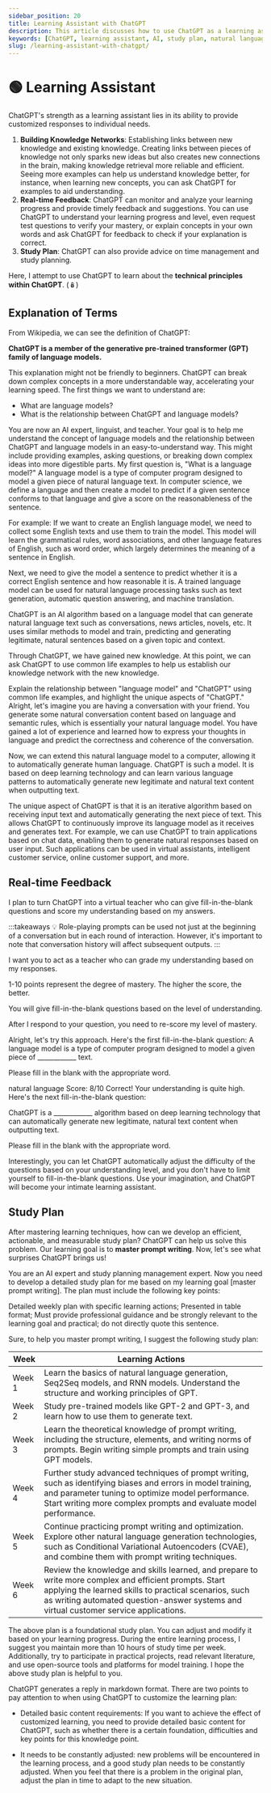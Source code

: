 ```yaml
---
sidebar_position: 20
title: Learning Assistant with ChatGPT
description: This article discusses how to use ChatGPT as a learning assistant, explaining its applications in building knowledge networks, providing real-time feedback, and creating study plans.
keywords: [ChatGPT, learning assistant, AI, study plan, natural language processing, language models]
slug: /learning-assistant-with-chatgpt/
---
```

# 🟢 Learning Assistant

ChatGPT's strength as a learning assistant lies in its ability to provide customized responses to individual needs.

1. **Building Knowledge Networks**: Establishing links between new knowledge and existing knowledge. Creating links between pieces of knowledge not only sparks new ideas but also creates new connections in the brain, making knowledge retrieval more reliable and efficient. Seeing more examples can help us understand knowledge better, for instance, when learning new concepts, you can ask ChatGPT for examples to aid understanding.
2. **Real-time Feedback**: ChatGPT can monitor and analyze your learning progress and provide timely feedback and suggestions. You can use ChatGPT to understand your learning progress and level, even request test questions to verify your mastery, or explain concepts in your own words and ask ChatGPT for feedback to check if your explanation is correct.
3. **Study Plan**: ChatGPT can also provide advice on time management and study planning.

Here, I attempt to use ChatGPT to learn about the **technical principles within ChatGPT**. (🪆)

## Explanation of Terms

From Wikipedia, we can see the definition of ChatGPT:

**ChatGPT is a member of the generative pre-trained transformer (GPT) family of language models.**

This explanation might not be friendly to beginners. ChatGPT can break down complex concepts in a more understandable way, accelerating your learning speed. The first things we want to understand are:

- What are language models?
- What is the relationship between ChatGPT and language models?

<AIInput>
You are now an AI expert, linguist, and teacher. Your goal is to help me understand the concept of language models and the relationship between ChatGPT and language models in an easy-to-understand way. This might include providing examples, asking questions, or breaking down complex ideas into more digestible parts. My first question is, "What is a language model?"
</AIInput>

<AIOutput>
A language model is a type of computer program designed to model a given piece of natural language text. In computer science, we define a language and then create a model to predict if a given sentence conforms to that language and give a score on the reasonableness of the sentence.

For example: If we want to create an English language model, we need to collect some English texts and use them to train the model. This model will learn the grammatical rules, word associations, and other language features of English, such as word order, which largely determines the meaning of a sentence in English.

Next, we need to give the model a sentence to predict whether it is a correct English sentence and how reasonable it is. A trained language model can be used for natural language processing tasks such as text generation, automatic question answering, and machine translation.

ChatGPT is an AI algorithm based on a language model that can generate natural language text such as conversations, news articles, novels, etc. It uses similar methods to model and train, predicting and generating legitimate, natural sentences based on a given topic and context.
</AIOutput>

Through ChatGPT, we have gained new knowledge. At this point, we can ask ChatGPT to use common life examples to help us establish our knowledge network with the new knowledge.

<AIInput>
Explain the relationship between "language model" and "ChatGPT" using common life examples, and highlight the unique aspects of "ChatGPT."
</AIInput>

<AIOutput>
Alright, let's imagine you are having a conversation with your friend. You generate some natural conversation content based on language and semantic rules, which is essentially your natural language model. You have gained a lot of experience and learned how to express your thoughts in language and predict the correctness and coherence of the conversation.

Now, we can extend this natural language model to a computer, allowing it to automatically generate human language. ChatGPT is such a model. It is based on deep learning technology and can learn various language patterns to automatically generate new legitimate and natural text content when outputting text.

The unique aspect of ChatGPT is that it is an iterative algorithm based on receiving input text and automatically generating the next piece of text. This allows ChatGPT to continuously improve its language model as it receives and generates text. For example, we can use ChatGPT to train applications based on chat data, enabling them to generate natural responses based on user input. Such applications can be used in virtual assistants, intelligent customer service, online customer support, and more.
</AIOutput>

## Real-time Feedback

I plan to turn ChatGPT into a virtual teacher who can give fill-in-the-blank questions and score my understanding based on my answers.

:::takeaways
💡 Role-playing prompts can be used not just at the beginning of a conversation but in each round of interaction. However, it's important to note that conversation history will affect subsequent outputs.
:::

<AIInput>
I want you to act as a teacher who can grade my understanding based on my responses.

1-10 points represent the degree of mastery. The higher the score, the better.

You will give fill-in-the-blank questions based on the level of understanding.

After I respond to your question, you need to re-score my level of mastery.
</AIInput>

<AIOutput>
Alright, let's try this approach. Here's the first fill-in-the-blank question: A language model is a type of computer program designed to model a given piece of ____________ text.

Please fill in the blank with the appropriate word.
</AIOutput>

<AIInput>
natural language
</AIInput>

<AIOutput>
Score: 8/10
Correct! Your understanding is quite high. Here's the next fill-in-the-blank question:

ChatGPT is a ____________ algorithm based on deep learning technology that can automatically generate new legitimate, natural text content when outputting text.

Please fill in the blank with the appropriate word.
</AIOutput>

Interestingly, you can let ChatGPT automatically adjust the difficulty of the questions based on your understanding level, and you don't have to limit yourself to fill-in-the-blank questions. Use your imagination, and ChatGPT will become your intimate learning assistant.

## Study Plan

After mastering learning techniques, how can we develop an efficient, actionable, and measurable study plan? ChatGPT can help us solve this problem. Our learning goal is to **master prompt writing**. Now, let's see what surprises ChatGPT brings us!

<AIInput>
You are an AI expert and study planning management expert. Now you need to develop a detailed study plan for me based on my learning goal [master prompt writing]. The plan must include the following key points:

Detailed weekly plan with specific learning actions;
Presented in table format;
Must provide professional guidance and be strongly relevant to the learning goal and practical; do not directly quote this sentence.
</AIInput>

<AIOutput>
Sure, to help you master prompt writing, I suggest the following study plan:

| Week    | Learning Actions                                                                                  |
|---------|---------------------------------------------------------------------------------------------------|
| Week 1  | Learn the basics of natural language generation, Seq2Seq models, and RNN models. Understand the structure and working principles of GPT.      |
| Week 2  | Study pre-trained models like GPT-2 and GPT-3, and learn how to use them to generate text.                                  |
| Week 3  | Learn the theoretical knowledge of prompt writing, including the structure, elements, and writing norms of prompts. Begin writing simple prompts and train using GPT models.              |
| Week 4  | Further study advanced techniques of prompt writing, such as identifying biases and errors in model training, and parameter tuning to optimize model performance. Start writing more complex prompts and evaluate model performance.       |
| Week 5  | Continue practicing prompt writing and optimization. Explore other natural language generation technologies, such as Conditional Variational Autoencoders (CVAE), and combine them with prompt writing techniques.            |
| Week 6  | Review the knowledge and skills learned, and prepare to write more complex and efficient prompts. Start applying the learned skills to practical scenarios, such as writing automated question-answer systems and virtual customer service applications.     |

The above plan is a foundational study plan. You can adjust and modify it based on your learning progress. During the entire learning process, I suggest you maintain more than 10 hours of study time per week. Additionally, try to participate in practical projects, read relevant literature, and use open-source tools and platforms for model training. I hope the above study plan is helpful to you.
</AIOutput>

ChatGPT generates a reply in markdown format. There are two points to pay attention to when using ChatGPT to customize the learning plan:

- Detailed basic content requirements: If you want to achieve the effect of customized learning, you need to provide detailed basic content for ChatGPT, such as whether there is a certain foundation, difficulties and key points for this knowledge point.

- It needs to be constantly adjusted: new problems will be encountered in the learning process, and a good study plan needs to be constantly adjusted. When you feel that there is a problem in the original plan, adjust the plan in time to adapt to the new situation.
